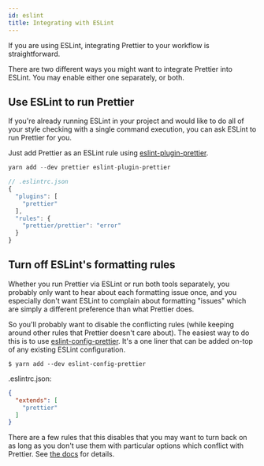 ```yaml
---
id: eslint
title: Integrating with ESLint
---
```


If you are using ESLint, integrating Prettier to your workflow is straightforward.

There are two different ways you might want to integrate Prettier into ESLint. You may enable either one separately, or both.

## Use ESLint to run Prettier

If you're already running ESLint in your project and would like to do all of your style checking with a single command execution, you can ask ESLint to run Prettier for you.

Just add Prettier as an ESLint rule using [eslint-plugin-prettier](https://github.com/prettier/eslint-plugin-prettier).

```js
yarn add --dev prettier eslint-plugin-prettier

// .eslintrc.json
{
  "plugins": [
    "prettier"
  ],
  "rules": {
    "prettier/prettier": "error"
  }
}
```

## Turn off ESLint's formatting rules

Whether you run Prettier via ESLint or run both tools separately, you probably only want to hear about each formatting issue once, and you especially don't want ESLint to complain about formatting "issues" which are simply a different preference than what Prettier does.

So you'll probably want to disable the conflicting rules (while keeping around other rules that Prettier doesn't care about).  The easiest way to do this is to use [eslint-config-prettier](https://github.com/prettier/eslint-config-prettier). It's a one liner that can be added on-top of any existing ESLint configuration.

```
$ yarn add --dev eslint-config-prettier
```

.eslintrc.json:

```json
{
  "extends": [
    "prettier"
  ]
}
```

There are a few rules that this disables that you may want to turn back on as long as you don't use them with particular options which conflict with Prettier. See [the docs](https://github.com/prettier/eslint-config-prettier#special-rules) for details.
